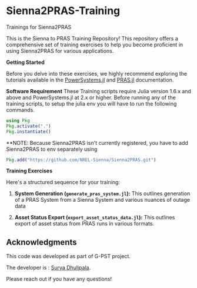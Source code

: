 # Sienna2PRAS-Training
Trainings for Sienna2PRAS

This is the Sienna to PRAS Training Repository! This repository offers a comprehensive set of training exercises to help you become proficient in using Sienna2PRAS for various applications.

**Getting Started**

Before you delve into these exercises, we highly recommend exploring the tutorials available in the [PowerSystems.jl](https://nrel-sienna.github.io/PowerSystems.jl/stable/) and [PRAS.jl](https://nrel.github.io/PRAS/) documentation.

**Software Requirement**
These Training scripts require Julia version 1.6.x and above and PowerSystems.jl at 2.x or higher.
Before running any of the training scripts, to setup the julia env you will have to run the following commands. 
```julia
using Pkg
Pkg.activate(".")
Pkg.instantiate()
```

**NOTE: Because Sienna2PRAS isn't currently registered, you have to add Sienna2PRAS to env separately using
```julia
Pkg.add("https://github.com/NREL-Sienna/Sienna2PRAS.git")
```
**Training Exercises**

Here's a structured sequence for your training:

1. **System Generation (`generate_pras_system.jl`):** This outlines generation of a PRAS System from a Sienna System and various nuances of outage data

2. **Asset Status Export (`export_asset_status_data.jl`):** This outlines export of asset status from PRAS runs in various formats.

## Acknowledgments
This code was developed as part of G-PST project. 

The developer is : [Surya Dhulipala](https://github.com/scdhulipala).

Please reach out if you have any questions!